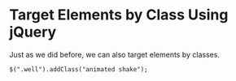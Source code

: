 # Target Elements by Class Using jQuery
Just as we did before, we can also target elements by classes.

`$(".well").addClass("animated shake");`
